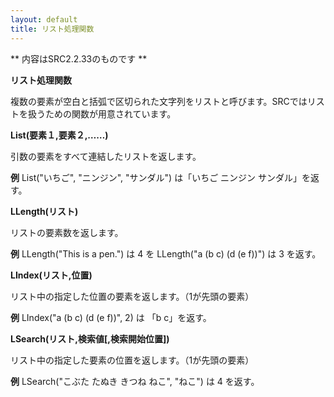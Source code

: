 ```yaml
---
layout: default
title: リスト処理関数
---
```

** 内容はSRC2.2.33のものです **

**リスト処理関数**

複数の要素が空白と括弧で区切られた文字列をリストと呼びます。SRCではリストを扱うための関数が用意されています。

**List(要素１,要素２,……)**

引数の要素をすべて連結したリストを返します。

**例** List("いちご", "ニンジン", "サンダル") は「いちご ニンジン サンダル」を返す。

**LLength(リスト)**

リストの要素数を返します。

**例** LLength("This is a pen.") は 4 を LLength("a (b c) (d (e f))") は 3 を返す。

**LIndex(リスト,位置)**

リスト中の指定した位置の要素を返します。（1が先頭の要素）

**例** LIndex("a (b c) (d (e f))", 2) は 「b c」を返す。

**LSearch(リスト,検索値[,検索開始位置])**

リスト中の指定した要素の位置を返します。（1が先頭の要素）

**例** LSearch("こぶた たぬき きつね ねこ", "ねこ") は 4 を返す。
